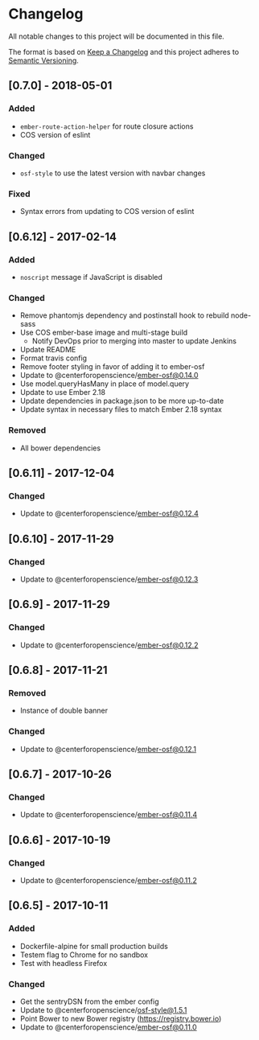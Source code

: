 # Changelog
All notable changes to this project will be documented in this file.

The format is based on [Keep a Changelog](http://keepachangelog.com/en/1.0.0/)
and this project adheres to [Semantic Versioning](http://semver.org/spec/v2.0.0.html).

## [0.7.0] - 2018-05-01
### Added
- `ember-route-action-helper` for route closure actions
- COS version of eslint

### Changed
- `osf-style` to use the latest version with navbar changes

### Fixed
- Syntax errors from updating to COS version of eslint

## [0.6.12] - 2017-02-14
### Added
- `noscript` message if JavaScript is disabled

### Changed
- Remove phantomjs dependency and postinstall hook to rebuild node-sass
- Use COS ember-base image and multi-stage build
  - Notify DevOps prior to merging into master to update Jenkins
- Update README
- Format travis config
- Remove footer styling in favor of adding it to ember-osf
- Update to @centerforopenscience/ember-osf@0.14.0
- Use model.queryHasMany in place of model.query
- Update to use Ember 2.18
- Update dependencies in package.json to be more up-to-date
- Update syntax in necessary files to match Ember 2.18 syntax

### Removed
- All bower dependencies

## [0.6.11] - 2017-12-04
### Changed
- Update to @centerforopenscience/ember-osf@0.12.4

## [0.6.10] - 2017-11-29
### Changed
- Update to @centerforopenscience/ember-osf@0.12.3

## [0.6.9] - 2017-11-29
### Changed
- Update to @centerforopenscience/ember-osf@0.12.2

## [0.6.8] - 2017-11-21
### Removed
- Instance of double banner

### Changed
- Update to @centerforopenscience/ember-osf@0.12.1

## [0.6.7] - 2017-10-26
### Changed
- Update to @centerforopenscience/ember-osf@0.11.4

## [0.6.6] - 2017-10-19
### Changed
- Update to @centerforopenscience/ember-osf@0.11.2

## [0.6.5] - 2017-10-11
### Added
- Dockerfile-alpine for small production builds
- Testem flag to Chrome for no sandbox
- Test with headless Firefox

### Changed
- Get the sentryDSN from the ember config
- Update to @centerforopenscience/osf-style@1.5.1
- Point Bower to new Bower registry (https://registry.bower.io)
- Update to @centerforopenscience/ember-osf@0.11.0
